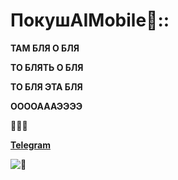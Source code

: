 # ПокушAIMobile🍴::
**ТАМ БЛЯ О БЛЯ**

**ТО БЛЯТЬ О БЛЯ**

**ТО БЛЯ ЭТА БЛЯ**

**ООООАААЭЭЭЭ**

🐷🐷🐷

**[Telegram](https://t.me/three_pigs_inc)**

![🐷](https://media.tenor.com/7ff5OrVFqXYAAAAC/pig-work.gif)
